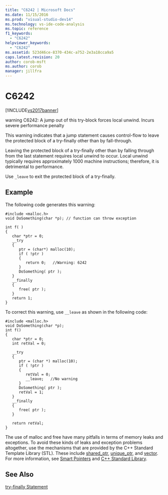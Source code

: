 ```yaml
---
title: "C6242 | Microsoft Docs"
ms.date: 11/15/2016
ms.prod: "visual-studio-dev14"
ms.technology: vs-ide-code-analysis
ms.topic: reference
f1_keywords: 
  - "C6242"
helpviewer_keywords: 
  - "C6242"
ms.assetid: 523d46ce-8370-434c-a752-2e3a18cca9a5
caps.latest.revision: 20
author: corob-msft
ms.author: corob
manager: jillfra
---
```

# C6242
[!INCLUDE[vs2017banner](../includes/vs2017banner.md)]

warning C6242: A jump out of this try-block forces local unwind. Incurs severe performance penalty  
  
 This warning indicates that a jump statement causes control-flow to leave the protected block of a try-finally other than by fall-through.  
  
 Leaving the protected block of a try-finally other than by falling through from the last statement requires local unwind to occur. Local unwind typically requires approximately 1000 machine instructions; therefore, it is detrimental to performance.  
  
 Use `_leave` to exit the protected block of a try-finally.  
  
## Example  
 The following code generates this warning:  
  
```  
#include <malloc.h>  
void DoSomething(char *p); // function can throw exception  
  
int f( )  
{  
   char *ptr = 0;  
   __try   
   {  
      ptr = (char*) malloc(10);  
      if ( !ptr )   
      {  
         return 0;   //Warning: 6242  
      }  
      DoSomething( ptr );  
   }  
   __finally   
   {  
      free( ptr );  
   }  
   return 1;  
}  
```  
  
 To correct this warning, use `__leave` as shown in the following code:  
  
```  
#include <malloc.h>  
void DoSomething(char *p);   
int f()  
{  
   char *ptr = 0;  
   int retVal = 0;  
  
   __try   
   {  
      ptr = (char *) malloc(10);  
      if ( !ptr )  
      {  
         retVal = 0;  
         __leave;   //No warning  
      }  
      DoSomething( ptr );  
      retVal = 1;  
   }  
   __finally  
   {  
      free( ptr );  
   }  
  
   return retVal;  
}  
```  
  
 The use of malloc and free have many pitfalls in terms of memory leaks and exceptions. To avoid these kinds of leaks and exception problems altogether, use the mechanisms that are provided by the C++ Standard Template Library (STL). These include [shared_ptr](https://msdn.microsoft.com/library/1469fc51-c658-43f1-886c-f4530dd84860), [unique_ptr](https://msdn.microsoft.com/library/acdf046b-831e-4a4a-83aa-6d4ee467db9a), and [vector](https://msdn.microsoft.com/library/c1431ad8-c0b6-4dbb-89c4-5f651e432d7f). For more information, see [Smart Pointers](https://msdn.microsoft.com/library/909ef870-904c-49b6-b8cd-e9d0b7dc9435) and [C++ Standard Library](https://msdn.microsoft.com/library/a37d3ba3-58af-47c7-9ee2-441ccd7b77ee).  
  
## See Also  
 [try-finally Statement](https://msdn.microsoft.com/library/826e0347-ddfe-4f6e-a7bc-0398e0edc7c2)
